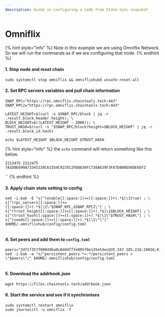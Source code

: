 ```yaml
---
description: Guide on configuring a node from State-Sync snapshot
---
```


# Omniflix

{% hint style="info" %}
Note in this example we are using Omniflix Network. So we will run the commands as if we are configuring that node.
{% endhint %}

####

#### 1. Stop node and reset chain

```
sudo systemctl stop omniflix && omniflixhubd unsafe-reset-all
```



#### 2. Set RPC servers variables and pull chain information

```
SNAP_RPC="https://rpc.omniflix.chaintools.tech:443"
SNAP_RPC2="https://rpc.omniflix.chaintools.tech:443"

LATEST_HEIGHT=$(curl -s $SNAP_RPC/block | jq -r .result.block.header.height); \
BLOCK_HEIGHT=$((LATEST_HEIGHT - 2000)); \
TRUST_HASH=$(curl -s "$SNAP_RPC/block?height=$BLOCK_HEIGHT" | jq -r .result.block_id.hash)

echo $LATEST_HEIGHT $BLOCK_HEIGHT $TRUST_HASH
```



{% hint style="info" %}
the `echo` command will return something like this below.&#x20;

`2213475 2212475 7A1D0E699A73345228C61554C9235C2FD8836FC738A639F3FA7D800D56DE6EF2`

``
{% endhint %}

#### 3. Apply chain state setting to config

```
sed -i.bak -E "s|^(enable[[:space:]]+=[[:space:]]+).*$|\1true| ; \
s|^(rpc_servers[[:space:]]+=[[:space:]]+).*$|\1\"$SNAP_RPC,$SNAP_RPC2\"| ; \
s|^(trust_height[[:space:]]+=[[:space:]]+).*$|\1$BLOCK_HEIGHT| ; \
s|^(trust_hash[[:space:]]+=[[:space:]]+).*$|\1\"$TRUST_HASH\"| ; \
s|^(seeds[[:space:]]+=[[:space:]]+).*$|\1\"\"|" $HOME/.omniflixhub/config/config.toml


```



#### 4.  Set peers and add them to `config.toml`

```
peers="2df1f357f08049ba0c0dddfffe805f0e135e54ec@35.247.185.216:26656,6198ac4bc907f6d1a78309ef58491370afc49799@34.124.195.219:26656,574b37cc6e80663e70673cbe848147c2643ca48e@35.240.187.174:26656,8313c9d55006da030588f61806b3e056a113e6e8@34.87.18.204:26656"
sed -i.bak -e "s/^persistent_peers *=.*/persistent_peers = \"$peers\"/" $HOME/.omniflixhub/config/config.toml


```



#### 5. Download the addrbook.json

```
wget https://files.chaintools.tech/addrbook.json
```



#### 6. Start the service and see if it synchronises&#x20;

```
sudo systemctl restart omniflix
sudo journalctl -u omniflix -f
```



